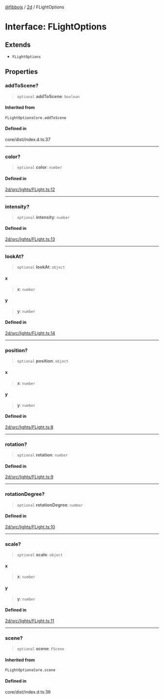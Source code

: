 [@fibbojs](/api/index) / [2d](/api/2d) / FLightOptions

# Interface: FLightOptions

## Extends

- `FLightOptions`

## Properties

### addToScene?

> `optional` **addToScene**: `boolean`

#### Inherited from

`FLightOptionsCore.addToScene`

#### Defined in

core/dist/index.d.ts:37

***

### color?

> `optional` **color**: `number`

#### Defined in

[2d/src/lights/FLight.ts:12](https://github.com/fibbojs/fibbo/blob/75419f67767d6eabd45ee5e8c5b1df60af1ac8f3/packages/2d/src/lights/FLight.ts#L12)

***

### intensity?

> `optional` **intensity**: `number`

#### Defined in

[2d/src/lights/FLight.ts:13](https://github.com/fibbojs/fibbo/blob/75419f67767d6eabd45ee5e8c5b1df60af1ac8f3/packages/2d/src/lights/FLight.ts#L13)

***

### lookAt?

> `optional` **lookAt**: `object`

#### x

> **x**: `number`

#### y

> **y**: `number`

#### Defined in

[2d/src/lights/FLight.ts:14](https://github.com/fibbojs/fibbo/blob/75419f67767d6eabd45ee5e8c5b1df60af1ac8f3/packages/2d/src/lights/FLight.ts#L14)

***

### position?

> `optional` **position**: `object`

#### x

> **x**: `number`

#### y

> **y**: `number`

#### Defined in

[2d/src/lights/FLight.ts:8](https://github.com/fibbojs/fibbo/blob/75419f67767d6eabd45ee5e8c5b1df60af1ac8f3/packages/2d/src/lights/FLight.ts#L8)

***

### rotation?

> `optional` **rotation**: `number`

#### Defined in

[2d/src/lights/FLight.ts:9](https://github.com/fibbojs/fibbo/blob/75419f67767d6eabd45ee5e8c5b1df60af1ac8f3/packages/2d/src/lights/FLight.ts#L9)

***

### rotationDegree?

> `optional` **rotationDegree**: `number`

#### Defined in

[2d/src/lights/FLight.ts:10](https://github.com/fibbojs/fibbo/blob/75419f67767d6eabd45ee5e8c5b1df60af1ac8f3/packages/2d/src/lights/FLight.ts#L10)

***

### scale?

> `optional` **scale**: `object`

#### x

> **x**: `number`

#### y

> **y**: `number`

#### Defined in

[2d/src/lights/FLight.ts:11](https://github.com/fibbojs/fibbo/blob/75419f67767d6eabd45ee5e8c5b1df60af1ac8f3/packages/2d/src/lights/FLight.ts#L11)

***

### scene?

> `optional` **scene**: `FScene`

#### Inherited from

`FLightOptionsCore.scene`

#### Defined in

core/dist/index.d.ts:36

